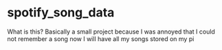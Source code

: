 # spotify_song_data
What is this?
Basically a small project because I was annoyed that I could not remember a song
now I will have all my songs stored on my pi
